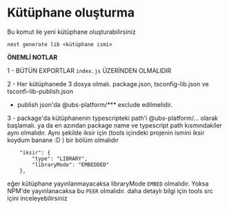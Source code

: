 # Kütüphane oluşturma

Bu komut ile yeni kütüphane oluşturabilirsiniz

```
nest generate lib <kütüphane ismi>
```

**ÖNEMLİ NOTLAR**

1 - BÜTÜN EXPORTLAR `index.js` ÜZERİNDEN OLMALIDIR

2 - Her kütüphanede 3 dosya olmalı. package.json, tsconfig-lib.json ve tsconfi-lib-publish.json

- publish json'da @ubs-platform/\*\*\* exclude edilmelidir.

3 - package'da kütüphanenin typescripteki path'i @ubs-platform/... olarak başlamalı. ya da en azından package name ve typescript path kısmındakiler aynı olmalıdır. Aynı şekilde iksir için (tools içindeki projenin ismini iksir koydum banane :D ) bir bölüm olmalıdır

```
    "iksir": {
        "type": "LIBRARY",
        "libraryMode": "EMBEDDED"
    },
```

eğer kütüphane yayınlanmayacaksa libraryMode `EMBED` olmalıdır. Yoksa NPM'de yayınlanacaksa bu `PEER` olmalıdır. daha detaylı bilgi için tools src içini inceleyebilirsiniz
